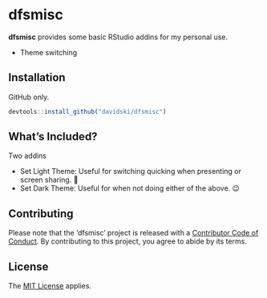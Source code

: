 
<!-- README.md is generated from README.Rmd. Please edit that file -->

# dfsmisc

<!-- badges: start -->

<!-- badges: end -->

**dfsmisc** provides some basic RStudio addins for my personal use.

  - Theme switching

## Installation

GitHub only.

``` r
devtools::install_github("davidski/dfsmisc")
```

## What’s Included?

Two addins

  - Set Light Theme: Useful for switching quicking when presenting or
    screen sharing. 🎤
  - Set Dark Theme: Useful for when not doing either of the above. 😉

## Contributing

Please note that the ‘dfsmisc’ project is released with a [Contributor
Code of Conduct](CODE_OF_CONDUCT.md). By contributing to this project,
you agree to abide by its terms.

## License

The [MIT License](LICENSE) applies.
